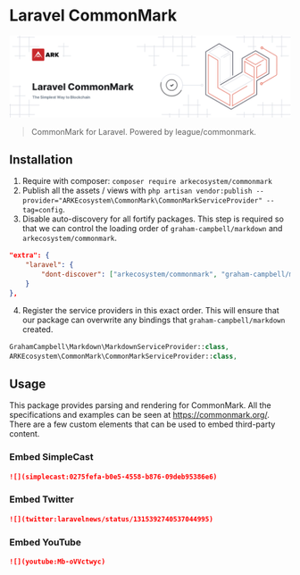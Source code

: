 # Laravel CommonMark

<p align="center">
    <img src="./banner.png" />
</p>

> CommonMark for Laravel. Powered by league/commonmark.

## Installation

1. Require with composer: `composer require arkecosystem/commonmark`
2. Publish all the assets / views with `php artisan vendor:publish --provider="ARKEcosystem\CommonMark\CommonMarkServiceProvider" --tag=config`.
3. Disable auto-discovery for all fortify packages. This step is required so that we can control the loading order of `graham-campbell/markdown` and `arkecosystem/commonmark`.

```json
"extra": {
    "laravel": {
        "dont-discover": ["arkecosystem/commonmark", "graham-campbell/markdown"]
    }
},
```

4. Register the service providers in this exact order. This will ensure that our package can overwrite any bindings that `graham-campbell/markdown` created.

```php
GrahamCampbell\Markdown\MarkdownServiceProvider::class,
ARKEcosystem\CommonMark\CommonMarkServiceProvider::class,
```

## Usage

This package provides parsing and rendering for CommonMark. All the specifications and examples can be seen at https://commonmark.org/. There are a few custom elements that can be used to embed third-party content.

### Embed SimpleCast

```markdown
![](simplecast:0275fefa-b0e5-4558-b876-09deb95386e6)
```

### Embed Twitter

```markdown
![](twitter:laravelnews/status/1315392740537044995)
```

### Embed YouTube

```markdown
![](youtube:Mb-oVVctwyc)
```
